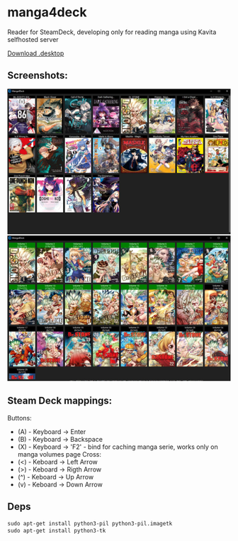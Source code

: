 manga4deck
==========

Reader for SteamDeck, developing only for reading manga using Kavita selfhosted server

<a name="download" href="https://raw.githubusercontent.com/boddicheg/manga4deck/main/installer.desktop">Download .desktop</a>

Screenshots:
----
![pic1](assets/manga4deck.jpg)
![pic1](assets/manga4deck_2.jpg)

Steam Deck mappings:
----
Buttons:
- (A) - Keyboard -> Enter 
- (B) - Keyboard -> Backspace 
- (X) - Keyboard -> 'F2' - bind for caching manga serie, works only on manga volumes page 
Cross:
- (<) - Keboard -> Left Arrow 
- (>) - Keboard -> Rigth Arrow 
- (^) - Keboard -> Up Arrow 
- (v) - Keboard -> Down Arrow 


Deps
----
```
sudo apt-get install python3-pil python3-pil.imagetk
sudo apt-get install python3-tk
```
